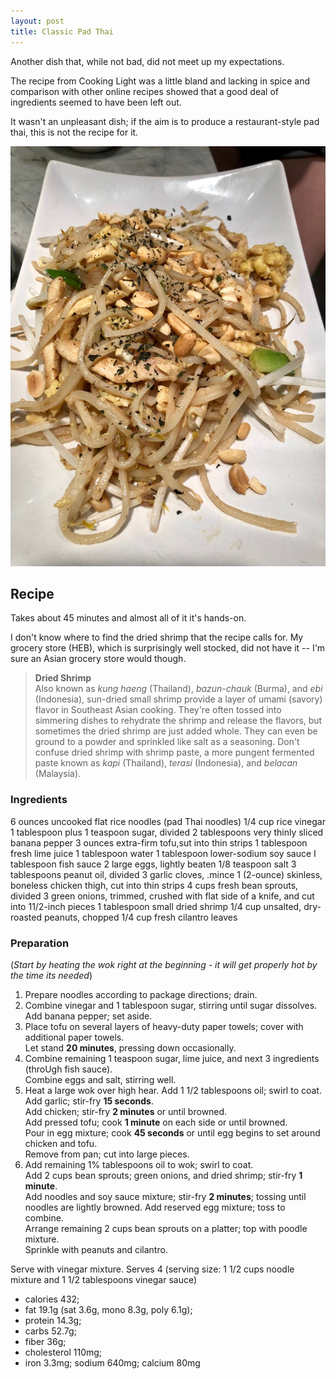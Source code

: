 ```yaml
---
layout: post
title: Classic Pad Thai
---
```


Another dish that, while not bad, did not meet up my expectations.

The recipe from Cooking Light was a little bland and lacking in spice
and comparison with other online recipes showed that a good deal of
ingredients seemed to have been left out.

It wasn't an unpleasant dish; if the aim is to produce a restaurant-style
pad thai, this is not the recipe for it.

![Classic Pad Thai](/assets/2018-classic_pad_thai.jpg)

## Recipe

Takes about 45 minutes and almost all of it it's hands-on.

I don't know where to find the dried shrimp that the recipe calls for.
My grocery store (HEB), which is surprisingly well stocked, did not have it --
I'm sure an Asian grocery store would though.

> **Dried Shrimp**  
> Also known as *kung haeng* (Thailand), *bazun-chauk* (Burma), and *ebi* (Indonesia),
sun-dried small shrimp provide a layer of umami (savory) flavor in Southeast Asian cooking.
They're often tossed into simmering dishes to rehydrate the shrimp and release the flavors,
but sometimes the dried shrimp are just added whole.
They can even be ground to a powder and sprinkled like salt as a seasoning.
Don't confuse dried shrimp with shrimp paste, a more pungent fermented paste
known as *kapi* (Thailand), *terasi* (Indonesia), and *belacan* (Malaysia).

### Ingredients

6 ounces uncooked flat rice noodles (pad Thai noodles)
1/4 cup rice vinegar
1 tablespoon plus 1 teaspoon sugar, divided
2 tablespoons very thinly sliced banana pepper
3 ounces extra-firm tofu,sut into thin strips
1 tablespoon fresh lime juice
1 tablespoon water
1 tablespoon lower-sodium soy sauce
I tablespoon fish sauce
2 large eggs, lightly beaten
1/8 teaspoon salt
3 tablespoons peanut oil, divided
3 garlic cloves, .mince
1 (2-ounce) skinless, boneless chicken thigh, cut into thin strips
4 cups fresh bean sprouts, divided
3 green onions, trimmed, crushed with flat side of a knife, and cut into 11/2-inch pieces
1 tablespoon small dried shrimp
1/4 cup unsalted, dry-roasted peanuts, chopped
1/4 cup fresh cilantro leaves

### Preparation

(*Start by heating the wok right at the beginning - it will get properly hot
by the time its needed*)

1. Prepare noodles according to package directions; drain.
2. Combine vinegar and 1 tablespoon sugar, stirring until sugar dissolves.  
   Add banana pepper; set aside.
3. Place tofu on several layers of heavy-duty paper towels;
   cover with additional paper towels.  
   Let stand **20 minutes**, pressing down occasionally.
4. Combine remaining 1 teaspoon sugar, lime juice, and next 3 ingredients (throUgh fish sauce).  
   Combine eggs and salt, stirring well.
5. Heat a large wok over high hear. Add 1 1/2 tablespoons oil; swirl to coat.  
   Add garlic; stir-fry **15 seconds**.  
   Add chicken; stir-fry **2 minutes** or until browned.  
   Add pressed tofu; cook **1 minute** on each side or until browned.  
   Pour in egg mixture; cook **45 seconds** or until egg begins to set around chicken and tofu.  
   Remove from pan; cut into large pieces.  
6. Add remaining 1% tablespoons oil to wok; swirl to coat.  
   Add 2 cups bean sprouts; green onions, and dried shrimp; stir-fry **1 minute**.  
   Add noodles and soy sauce mixture; stir-fry **2 minutes**; tossing until noodles are lightly browned.
   Add reserved egg mixture; toss to combine.  
   Arrange remaining 2 cups bean sprouts on a platter;
   top with poodle mixture.  
   Sprinkle with peanuts and cilantro.  

Serve with vinegar mixture. Serves 4 (serving size: 1 1/2 cups noodle mixture and 1 1/2 tablespoons vinegar sauce)

* calories 432;
* fat 19.1g (sat 3.6g, mono 8.3g, poly 6.1g);
* protein 14.3g;
* carbs 52.7g;
* fiber 36g;
* cholesterol 110mg;
* iron 3.3mg; sodium 640mg; calcium 80mg
